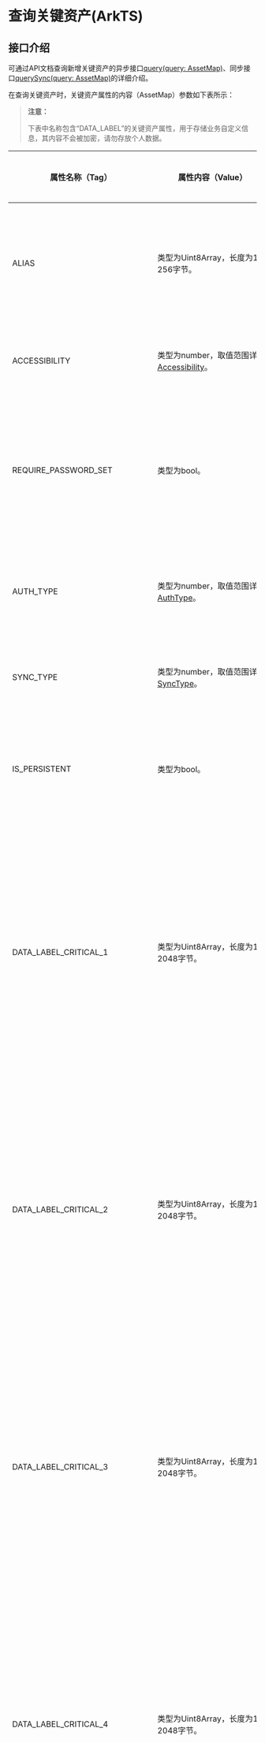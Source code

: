 # 查询关键资产(ArkTS)

## 接口介绍

可通过API文档查询新增关键资产的异步接口[query(query: AssetMap)](../../reference/apis-asset-store-kit/js-apis-asset.md#assetquery)、同步接口[querySync(query: AssetMap)](../../reference/apis-asset-store-kit/js-apis-asset.md#assetquerysync12)的详细介绍。

在查询关键资产时，关键资产属性的内容（AssetMap）参数如下表所示：
>**注意：**
>
>下表中名称包含“DATA_LABEL”的关键资产属性，用于存储业务自定义信息，其内容不会被加密，请勿存放个人数据。

| 属性名称（Tag）        | 属性内容（Value）                                             | 是否必选  | 说明                                                         |
| --------------------- | ------------------------------------------------------------ | -------- | ------------------------------------------------------------ |
| ALIAS                 | 类型为Uint8Array，长度为1-256字节。                            | 可选     | 关键资产别名，每条关键资产的唯一索引。                       |
| ACCESSIBILITY         | 类型为number，取值范围详见[Accessibility](../../reference/apis-asset-store-kit/js-apis-asset.md#accessibility)。 | 可选     | 基于锁屏状态的访问控制。                                |
| REQUIRE_PASSWORD_SET  | 类型为bool。                                                   | 可选     | 是否仅在设置了锁屏密码的情况下，可访问关键资产。                 |
| AUTH_TYPE             | 类型为number，取值范围详见[AuthType](../../reference/apis-asset-store-kit/js-apis-asset.md#authtype)。 | 可选     | 访问关键资产所需的用户认证类型。                               |
| SYNC_TYPE             | 类型为number，取值范围详见[SyncType](../../reference/apis-asset-store-kit/js-apis-asset.md#synctype)。 | 可选     | 关键资产支持的同步类型。                                      |
| IS_PERSISTENT         | 类型为bool。                                                   | 可选     | 在应用卸载时是否需要保留关键资产。                             |
| DATA_LABEL_CRITICAL_1 | 类型为Uint8Array，长度为1-2048字节。                        | 可选     | 关键资产附属信息，内容由业务自定义且有完整性保护。<br>**说明：** API12前长度为1-512字节。 |
| DATA_LABEL_CRITICAL_2 | 类型为Uint8Array，长度为1-2048字节。                        | 可选     | 关键资产附属信息，内容由业务自定义且有完整性保护。<br/>**说明：** API12前长度为1-512字节。 |
| DATA_LABEL_CRITICAL_3 | 类型为Uint8Array，长度为1-2048字节。                        | 可选     | 关键资产附属信息，内容由业务自定义且有完整性保护。<br/>**说明：** API12前长度为1-512字节。 |
| DATA_LABEL_CRITICAL_4 | 类型为Uint8Array，长度为1-2048字节。                        | 可选     | 关键资产附属信息，内容由业务自定义且有完整性保护。<br/>**说明：** API12前长度为1-512字节。 |
| DATA_LABEL_NORMAL_1   | 类型为Uint8Array，长度为1-2048字节。                        | 可选     | 关键资产附属信息，内容由业务自定义且无完整性保护。<br/>**说明：** API12前长度为1-512字节。 |
| DATA_LABEL_NORMAL_2   | 类型为Uint8Array，长度为1-2048字节。                        | 可选     | 关键资产附属信息，内容由业务自定义且无完整性保护。<br/>**说明：** API12前长度为1-512字节。 |
| DATA_LABEL_NORMAL_3   | 类型为Uint8Array，长度为1-2048字节。                        | 可选     | 关键资产附属信息，内容由业务自定义且无完整性保护。<br/>**说明：** API12前长度为1-512字节。 |
| DATA_LABEL_NORMAL_4   | 类型为Uint8Array，长度为1-2048字节。                        | 可选     | 关键资产附属信息，内容由业务自定义且无完整性保护。<br/>**说明：** API12前长度为1-512字节。 |
| DATA_LABEL_NORMAL_LOCAL_1<sup>12+</sup> | 类型为Uint8Array，长度为1-2048字节。 | 可选 | 关键资产附属的本地信息，内容由业务自定义且无完整性保护，该项信息不会进行同步。 |
| DATA_LABEL_NORMAL_LOCAL_2<sup>12+</sup> | 类型为Uint8Array，长度为1-2048字节。 | 可选 | 关键资产附属的本地信息，内容由业务自定义且无完整性保护，该项信息不会进行同步。 |
| DATA_LABEL_NORMAL_LOCAL_3<sup>12+</sup> | 类型为Uint8Array，长度为1-2048字节。 | 可选 | 关键资产附属的本地信息，内容由业务自定义且无完整性保护，该项信息不会进行同步。 |
| DATA_LABEL_NORMAL_LOCAL_4<sup>12+</sup> | 类型为Uint8Array，长度为1-2048字节。 | 可选 | 关键资产附属的本地信息，内容由业务自定义且无完整性保护，该项信息不会进行同步。 |
| RETURN_TYPE           | 类型为number，取值范围详见[ReturnType](../../reference/apis-asset-store-kit/js-apis-asset.md#returntype)。 | 可选     | 关键资产查询返回的结果类型。             |
| RETURN_LIMIT          | 类型为number。                                                 | 可选     | 关键资产查询返回的结果数量。                                         |
| RETURN_OFFSET         | 类型为number，取值范围：1-65536。                              | 可选     | 关键资产查询返回的结果偏移量。<br>**说明：** 用于分批查询场景，指定从第几个开始返回。                                 |
| RETURN_ORDERED_BY     | 类型为number，取值范围：asset.Tag.DATA_LABEL_xxx。             | 可选     | 关键资产查询返回的结果排序依据，仅支持按照附属信息排序。<br>**说明：** 默认按照关键资产新增的顺序返回。 |
| REQUIRE_ATTR_ENCRYPTED<sup>13+</sup> | 类型为bool。 | 可选 | 是否查询业务自定义附属信息被加密的数据，默认查询业务附属信息不加密的数据。|

## 约束和限制

批量查询出的关键资产需要通过IPC通道传输给业务，受IPC缓冲区大小限制，建议对查询超过40条关键资产时，进行分批查询，且每次查询数量不超过40条。

## 代码示例

> **说明：**
>
> 本模块提供了异步和同步两套接口，以下为异步接口的使用示例，同步接口详见[API文档](../../reference/apis-asset-store-kit/js-apis-asset.md)。

### 查询单条关键资产明文

查询别名是demo_alias的关键资产明文。

```typescript
import { asset } from '@kit.AssetStoreKit';
import { util } from '@kit.ArkTS';
import { BusinessError } from '@kit.BasicServicesKit';

function stringToArray(str: string): Uint8Array {
  let textEncoder = new util.TextEncoder();
  return textEncoder.encodeInto(str);
}

function arrayToString(arr: Uint8Array): string {
  let textDecoder = util.TextDecoder.create("utf-8", { ignoreBOM: true });
  let str = textDecoder.decodeWithStream(arr, { stream: false })
  return str;
}

let query: asset.AssetMap = new Map();
query.set(asset.Tag.ALIAS, stringToArray('demo_alias')); // 指定了关键资产别名，最多查询到一条满足条件的关键资产
query.set(asset.Tag.RETURN_TYPE, asset.ReturnType.ALL);  // 此处表示需要返回关键资产的所有信息，即属性+明文
try {
  asset.query(query).then((res: Array<asset.AssetMap>) => {
    for (let i = 0; i < res.length; i++) {
      // parse the secret.
      let secret: Uint8Array = res[i].get(asset.Tag.SECRET) as Uint8Array;
      // parse uint8array to string
      let secretStr: string = arrayToString(secret);
    }
  }).catch ((err: BusinessError) => {
    console.error(`Failed to query Asset. Code is ${err.code}, message is ${err.message}`);
  });
} catch (error) {
  let err = error as BusinessError;
  console.error(`Failed to query Asset. Code is ${err.code}, message is ${err.message}`);
}
```

### 查询单条关键资产属性

查询别名是demo_alias的关键资产属性。

```typescript
import { asset } from '@kit.AssetStoreKit';
import { util } from '@kit.ArkTS';
import { BusinessError } from '@kit.BasicServicesKit';

function stringToArray(str: string): Uint8Array {
  let textEncoder = new util.TextEncoder();
  return textEncoder.encodeInto(str);
}

let query: asset.AssetMap = new Map();
query.set(asset.Tag.ALIAS, stringToArray('demo_alias'));       // 指定了关键资产别名，最多查询到一条满足条件的关键资产
query.set(asset.Tag.RETURN_TYPE, asset.ReturnType.ATTRIBUTES); // 此处表示仅返回关键资产属性，不包含关键资产明文
try {
  asset.query(query).then((res: Array<asset.AssetMap>) => {
    for (let i = 0; i < res.length; i++) {
      // parse the attribute.
      let accessibility: number = res[i].get(asset.Tag.ACCESSIBILITY) as number;
    }
  }).catch ((err: BusinessError) => {
    console.error(`Failed to query Asset. Code is ${err.code}, message is ${err.message}`);
  });
} catch (error) {
  let err = error as BusinessError;
  console.error(`Failed to query Asset. Code is ${err.code}, message is ${err.message}`);
}
```

### 批量查询关键资产属性

批量查询标签1是demo_label的关键资产属性，从第5条满足条件的结果开始返回，一共返回10条，且返回结果以DATA_LABEL_NORMAL_1属性内容排序。

```typescript
import { asset } from '@kit.AssetStoreKit';
import { util } from '@kit.ArkTS';
import { BusinessError } from '@kit.BasicServicesKit';

function stringToArray(str: string): Uint8Array {
  let textEncoder = new util.TextEncoder();
  return textEncoder.encodeInto(str);
}

let query: asset.AssetMap = new Map();
query.set(asset.Tag.RETURN_TYPE, asset.ReturnType.ATTRIBUTES); // 此处表示仅返回关键资产属性，不包含关键资产明文
query.set(asset.Tag.DATA_LABEL_NORMAL_1, stringToArray('demo_label'));
query.set(asset.Tag.RETURN_OFFSET, 5); // 此处表示查询结果的偏移量，即从满足条件的第5条关键资产开始返回
query.set(asset.Tag.RETURN_LIMIT, 10); // 此处表示查询10条满足条件的关键资产
query.set(asset.Tag.RETURN_ORDERED_BY, asset.Tag.DATA_LABEL_NORMAL_1); // 此处查询结果以DATA_LABEL_NORMAL_1属性内容排序
try {
  asset.query(query).then((res: Array<asset.AssetMap>) => {
    for (let i = 0; i < res.length; i++) {
      // parse the attribute.
      let accessibility: number = res[i].get(asset.Tag.ACCESSIBILITY) as number;
    }
  }).catch ((err: BusinessError) => {
    console.error(`Failed to query Asset. Code is ${err.code}, message is ${err.message}`);
  });
} catch (error) {
  let err = error as BusinessError;
  console.error(`Failed to query Asset. Code is ${err.code}, message is ${err.message}`);
}
```
